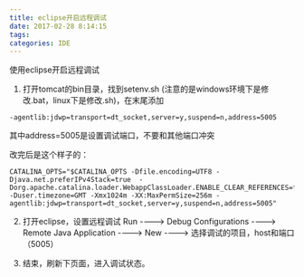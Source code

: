 ```yaml
---
title: eclipse开启远程调试
date: 2017-02-28 8:14:15
tags: 
categories: IDE
---
```

使用eclipse开启远程调试
1. 打开tomcat的bin目录，找到setenv.sh (注意的是windows环境下是修改.bat，linux下是修改.sh)，在末尾添加
```
-agentlib:jdwp=transport=dt_socket,server=y,suspend=n,address=5005
```
其中address=5005是设置调试端口，不要和其他端口冲突
<!--more-->
改完后是这个样子的：
```
CATALINA_OPTS="$CATALINA_OPTS -Dfile.encoding=UTF8 -Djava.net.preferIPv4Stack=true  -Dorg.apache.catalina.loader.WebappClassLoader.ENABLE_CLEAR_REFERENCES=false -Duser.timezone=GMT -Xmx1024m -XX:MaxPermSize=256m -agentlib:jdwp=transport=dt_socket,server=y,suspend=n,address=5005"
```

2. 打开eclipse，设置远程调试
Run ---->  Debug Configurations  ----> Remote Java Application ----> New ----> 选择调试的项目，host和端口（5005）

3. 结束，刷新下页面，进入调试状态。